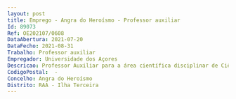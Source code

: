```yaml
--- 
layout: post
title: Emprego - Angra do Heroísmo - Professor auxiliar
Id: 89073
Ref: OE202107/0608
DataAbertura: 2021-07-20
DataFecho: 2021-08-31
Trabalho: Professor auxiliar
Empregador: Universidade dos Açores
Descricao: Professor Auxiliar para a área científica disciplinar de Ciência Animal, subárea de Nutrição, Reprodução e Fisiologia
CodigoPostal:  -
Concelho: Angra do Heroísmo
Distrito: RAA - Ilha Terceira
--- 
```

